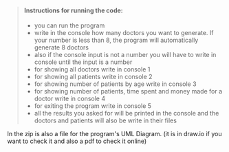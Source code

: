 > #### Instructions for running the code:
>
>- you can run the program
>- write in the console how many doctors you want to generate. If your number is less than 8, the program will automatically generate 8 doctors
>- also if the console input is not a number you will have to write in console until the input is a number
>- for showing all doctors write in console 1
>- for showing all patients write in console 2
>- for showing number of patients by age write in console 3
>- for showing number of patients, time spent and money made for a doctor write in console 4
>- for exiting the program write in console 5
>- all the results you asked for will be printed in the console and the doctors and patients will also be write in their files


In the zip is also a file for the program's UML Diagram. (it is in draw.io if you want to check it and also a pdf to check it online)
